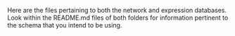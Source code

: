 Here are the files pertaining to both the network and expression databases. Look within the README.md files of both folders for information pertinent to the schema that you intend to be using.